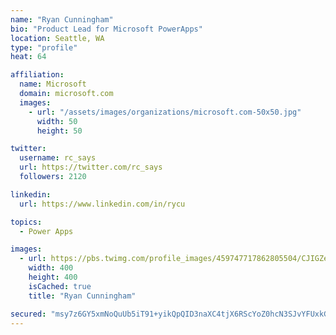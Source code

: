 ```yaml
---
name: "Ryan Cunningham"
bio: "Product Lead for Microsoft PowerApps"
location: Seattle, WA
type: "profile"
heat: 64

affiliation:
  name: Microsoft
  domain: microsoft.com
  images:
    - url: "/assets/images/organizations/microsoft.com-50x50.jpg"
      width: 50
      height: 50

twitter:
  username: rc_says
  url: https://twitter.com/rc_says
  followers: 2120

linkedin:
  url: https://www.linkedin.com/in/rycu

topics:
  - Power Apps

images:
  - url: https://pbs.twimg.com/profile_images/459747717862805504/CJIGZejd_400x400.png
    width: 400
    height: 400
    isCached: true
    title: "Ryan Cunningham"

secured: "msy7z6GY5xmNoQuUb5iT91+yikQpQID3naXC4tjX6RScYoZ0hcN3SJvYFUxkGGElwlYZwHxx0U6ZB6724Du3gtI26KN3mM+mntgvUKLBl4Y1vtiB4NG9Uxf3xAPXizVoapzIsTwpy6BOchdn0L3m+T4hpPxOIzQD+/RVAl+i6uIgVqjVg16OGUQu6OuaG6z3aq0sg+CJW2Kf3O1O4vJjvHFHKbQQSA5p86xVkEzQreQrAsRKJt4kgwhvZyFQXNVeewi1sBLra4ZddvYWijtSmhLqHH65/dq0Jf9L4zrsbN5W/ilDwU5q+CJClwJ7jWt4FdsnuEidcgqVraQE+6wQIS0mhfXIoGpbfU1X3rRT0fI6CR8A57nWycR51zLKfkpA0lPbQhK8+0vLcackrZeasVUBnfAwhqjD7Z68tJtKswg=;Obt5p/yLGIe7jJNdMFXfPA=="
---
```


